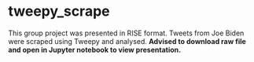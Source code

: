# tweepy_scrape
This group project was presented in RISE format. Tweets from Joe Biden were scraped using Tweepy and analysed. **Advised to download raw file and open in Jupyter notebook to view presentation.**

